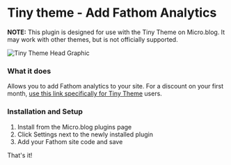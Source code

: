 # Tiny theme - Add Fathom Analytics

**NOTE:** This plugin is designed for use with the Tiny Theme on Micro.blog. It may work with other themes, but is not officially supported.

![Tiny Theme Head Graphic](https://github.com/MattSLangford/Tiny-theme-head/blob/main/screenshot.jpg?raw=true)

### What it does
Allows you to add Fathom analytics to your site. For a discount on your first month, [use this link specifically for Tiny Theme](https://usefathom.com/ref/UYMNRL) users.

### Installation and Setup
1. Install from the Micro.blog plugins page
2. Click Settings next to the newly installed plugin
3. Add your Fathom site code and save

That's it!
